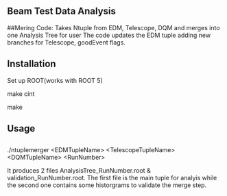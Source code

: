 ## Beam Test Data Analysis 
##Mering Code: Takes Ntuple from EDM, Telescope, DQM and merges into one Analysis Tree for user
The code updates the EDM tuple adding new branches for Telescope, goodEvent flags.
## Installation

Set up ROOT(works with ROOT 5)

make cint

make 

## Usage
##
./ntuplemerger \<EDMTupleName\> \<TelescopeTupleName\> \<DQMTupleName\> \<RunNumber\>

It produces 2 files AnalysisTree_RunNumber.root & validation_RunNumber.root. The first file is the main tuple for analyis
while the second one contains some historgrams to validate the merge step.
